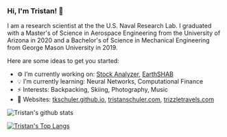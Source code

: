### Hi, I'm Tristan! 👋

I am a research scientist at the the U.S. Naval Research Lab.  I graduated with a Master's of Science in Aerospace Engineering from the University of Arizona in 2020 and a Bachelor's of Science in Mechanical Engineering from George Mason University in 2019. 

<!--
**tkschuler/tkschuler** is a ✨ _special_ ✨ repository because its `README.md` (this file) appears on your GitHub profile.
-->

Here are some ideas to get you started:

- ⚙️ I’m currently working on: [Stock Analyzer](https://github.com/tkschuler/stockanalyzer), [EarthSHAB](https://github.com/tkschuler/SolarBalloon)
- 💡 I’m currently learning: Neural Networks, Computational Finance
- ⚡ Interests: Backpacking, Skiing, Photography, Music
- 🔗 Websites: [tkschuler.github.io](https://tkschuler.github.io), [tristanschuler.com](https://tristanschuler.com), [trizzletravels.com](https://trizzeletravels.com)


![Tristan's github stats](https://github-readme-stats.vercel.app/api/?username=tkschuler&show_icons=true&title_color=fff&icon_color=79ff97&text_color=9f9f9f&bg_color=151515)

[![Tristan's Top Langs](https://github-readme-stats.vercel.app/api/top-langs/?username=tkschuler&show_icons=true&title_color=fff&icon_color=79ff97&text_color=9f9f9f&bg_color=151515)](https://github.com/anuraghazra/github-readme-stats)
